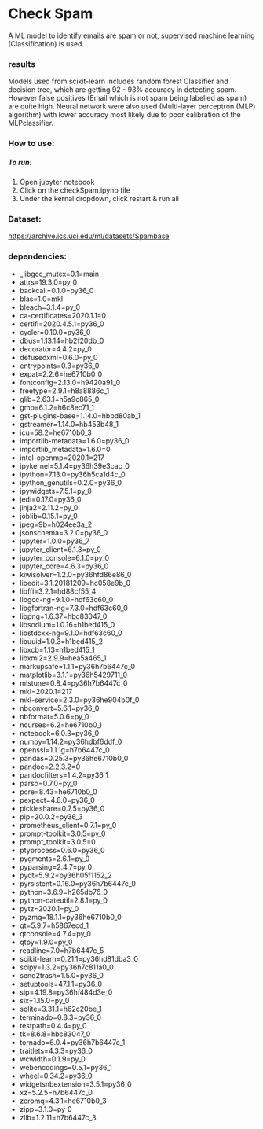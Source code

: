 # Check Spam
A ML model to identify emails are spam or not, supervised machine learning (Classification) is used.

### results
Models used from scikit-learn includes random forest Classifier and decision tree, which are getting 92 - 93% accuracy in detecting spam. However false positives (Email which is not spam being labelled as spam) are quite high.
Neural network were also used (Multi-layer perceptron (MLP) algorithm) with lower accuracy most likely due to poor calibration of the MLPclassifier.


### How to use:

##### To run:
1. Open jupyter notebook
2. Click on the checkSpam.ipynb file
3. Under the kernal dropdown, click restart & run all

### Dataset:
https://archive.ics.uci.edu/ml/datasets/Spambase

### dependencies:
  - _libgcc_mutex=0.1=main
  - attrs=19.3.0=py_0
  - backcall=0.1.0=py36_0
  - blas=1.0=mkl
  - bleach=3.1.4=py_0
  - ca-certificates=2020.1.1=0
  - certifi=2020.4.5.1=py36_0
  - cycler=0.10.0=py36_0
  - dbus=1.13.14=hb2f20db_0
  - decorator=4.4.2=py_0
  - defusedxml=0.6.0=py_0
  - entrypoints=0.3=py36_0
  - expat=2.2.6=he6710b0_0
  - fontconfig=2.13.0=h9420a91_0
  - freetype=2.9.1=h8a8886c_1
  - glib=2.63.1=h5a9c865_0
  - gmp=6.1.2=h6c8ec71_1
  - gst-plugins-base=1.14.0=hbbd80ab_1
  - gstreamer=1.14.0=hb453b48_1
  - icu=58.2=he6710b0_3
  - importlib-metadata=1.6.0=py36_0
  - importlib_metadata=1.6.0=0
  - intel-openmp=2020.1=217
  - ipykernel=5.1.4=py36h39e3cac_0
  - ipython=7.13.0=py36h5ca1d4c_0
  - ipython_genutils=0.2.0=py36_0
  - ipywidgets=7.5.1=py_0
  - jedi=0.17.0=py36_0
  - jinja2=2.11.2=py_0
  - joblib=0.15.1=py_0
  - jpeg=9b=h024ee3a_2
  - jsonschema=3.2.0=py36_0
  - jupyter=1.0.0=py36_7
  - jupyter_client=6.1.3=py_0
  - jupyter_console=6.1.0=py_0
  - jupyter_core=4.6.3=py36_0
  - kiwisolver=1.2.0=py36hfd86e86_0
  - libedit=3.1.20181209=hc058e9b_0
  - libffi=3.2.1=hd88cf55_4
  - libgcc-ng=9.1.0=hdf63c60_0
  - libgfortran-ng=7.3.0=hdf63c60_0
  - libpng=1.6.37=hbc83047_0
  - libsodium=1.0.16=h1bed415_0
  - libstdcxx-ng=9.1.0=hdf63c60_0
  - libuuid=1.0.3=h1bed415_2
  - libxcb=1.13=h1bed415_1
  - libxml2=2.9.9=hea5a465_1
  - markupsafe=1.1.1=py36h7b6447c_0
  - matplotlib=3.1.1=py36h5429711_0
  - mistune=0.8.4=py36h7b6447c_0
  - mkl=2020.1=217
  - mkl-service=2.3.0=py36he904b0f_0
  - nbconvert=5.6.1=py36_0
  - nbformat=5.0.6=py_0
  - ncurses=6.2=he6710b0_1
  - notebook=6.0.3=py36_0
  - numpy=1.14.2=py36hdbf6ddf_0
  - openssl=1.1.1g=h7b6447c_0
  - pandas=0.25.3=py36he6710b0_0
  - pandoc=2.2.3.2=0
  - pandocfilters=1.4.2=py36_1
  - parso=0.7.0=py_0
  - pcre=8.43=he6710b0_0
  - pexpect=4.8.0=py36_0
  - pickleshare=0.7.5=py36_0
  - pip=20.0.2=py36_3
  - prometheus_client=0.7.1=py_0
  - prompt-toolkit=3.0.5=py_0
  - prompt_toolkit=3.0.5=0
  - ptyprocess=0.6.0=py36_0
  - pygments=2.6.1=py_0
  - pyparsing=2.4.7=py_0
  - pyqt=5.9.2=py36h05f1152_2
  - pyrsistent=0.16.0=py36h7b6447c_0
  - python=3.6.9=h265db76_0
  - python-dateutil=2.8.1=py_0
  - pytz=2020.1=py_0
  - pyzmq=18.1.1=py36he6710b0_0
  - qt=5.9.7=h5867ecd_1
  - qtconsole=4.7.4=py_0
  - qtpy=1.9.0=py_0
  - readline=7.0=h7b6447c_5
  - scikit-learn=0.21.1=py36hd81dba3_0
  - scipy=1.3.2=py36h7c811a0_0
  - send2trash=1.5.0=py36_0
  - setuptools=47.1.1=py36_0
  - sip=4.19.8=py36hf484d3e_0
  - six=1.15.0=py_0
  - sqlite=3.31.1=h62c20be_1
  - terminado=0.8.3=py36_0
  - testpath=0.4.4=py_0
  - tk=8.6.8=hbc83047_0
  - tornado=6.0.4=py36h7b6447c_1
  - traitlets=4.3.3=py36_0
  - wcwidth=0.1.9=py_0
  - webencodings=0.5.1=py36_1
  - wheel=0.34.2=py36_0
  - widgetsnbextension=3.5.1=py36_0
  - xz=5.2.5=h7b6447c_0
  - zeromq=4.3.1=he6710b0_3
  - zipp=3.1.0=py_0
  - zlib=1.2.11=h7b6447c_3

